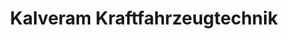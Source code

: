 ---
title: "Kalveram Kraftfahrzeugtechnik"
url: /bielefeld/kalveram-kraftfahrzeugtechnik/
shop: Autowerkstatt
---